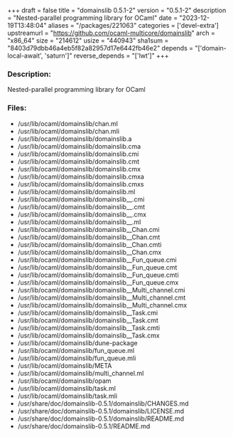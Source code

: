 +++
draft = false
title = "domainslib 0.5.1-2"
version = "0.5.1-2"
description = "Nested-parallel programming library for OCaml"
date = "2023-12-19T13:48:04"
aliases = "/packages/221063"
categories = ['devel-extra']
upstreamurl = "https://github.com/ocaml-multicore/domainslib"
arch = "x86_64"
size = "214612"
usize = "440943"
sha1sum = "8403d79dbb46a4eb5f82a82957d17e6442fb46e2"
depends = "['domain-local-await', 'saturn']"
reverse_depends = "['lwt']"
+++
### Description: 
Nested-parallel programming library for OCaml

### Files: 
* /usr/lib/ocaml/domainslib/chan.ml
* /usr/lib/ocaml/domainslib/chan.mli
* /usr/lib/ocaml/domainslib/domainslib.a
* /usr/lib/ocaml/domainslib/domainslib.cma
* /usr/lib/ocaml/domainslib/domainslib.cmi
* /usr/lib/ocaml/domainslib/domainslib.cmt
* /usr/lib/ocaml/domainslib/domainslib.cmx
* /usr/lib/ocaml/domainslib/domainslib.cmxa
* /usr/lib/ocaml/domainslib/domainslib.cmxs
* /usr/lib/ocaml/domainslib/domainslib.ml
* /usr/lib/ocaml/domainslib/domainslib__.cmi
* /usr/lib/ocaml/domainslib/domainslib__.cmt
* /usr/lib/ocaml/domainslib/domainslib__.cmx
* /usr/lib/ocaml/domainslib/domainslib__.ml
* /usr/lib/ocaml/domainslib/domainslib__Chan.cmi
* /usr/lib/ocaml/domainslib/domainslib__Chan.cmt
* /usr/lib/ocaml/domainslib/domainslib__Chan.cmti
* /usr/lib/ocaml/domainslib/domainslib__Chan.cmx
* /usr/lib/ocaml/domainslib/domainslib__Fun_queue.cmi
* /usr/lib/ocaml/domainslib/domainslib__Fun_queue.cmt
* /usr/lib/ocaml/domainslib/domainslib__Fun_queue.cmti
* /usr/lib/ocaml/domainslib/domainslib__Fun_queue.cmx
* /usr/lib/ocaml/domainslib/domainslib__Multi_channel.cmi
* /usr/lib/ocaml/domainslib/domainslib__Multi_channel.cmt
* /usr/lib/ocaml/domainslib/domainslib__Multi_channel.cmx
* /usr/lib/ocaml/domainslib/domainslib__Task.cmi
* /usr/lib/ocaml/domainslib/domainslib__Task.cmt
* /usr/lib/ocaml/domainslib/domainslib__Task.cmti
* /usr/lib/ocaml/domainslib/domainslib__Task.cmx
* /usr/lib/ocaml/domainslib/dune-package
* /usr/lib/ocaml/domainslib/fun_queue.ml
* /usr/lib/ocaml/domainslib/fun_queue.mli
* /usr/lib/ocaml/domainslib/META
* /usr/lib/ocaml/domainslib/multi_channel.ml
* /usr/lib/ocaml/domainslib/opam
* /usr/lib/ocaml/domainslib/task.ml
* /usr/lib/ocaml/domainslib/task.mli
* /usr/share/doc/domainslib-0.5.1/domainslib/CHANGES.md
* /usr/share/doc/domainslib-0.5.1/domainslib/LICENSE.md
* /usr/share/doc/domainslib-0.5.1/domainslib/README.md
* /usr/share/doc/domainslib-0.5.1/README.md
